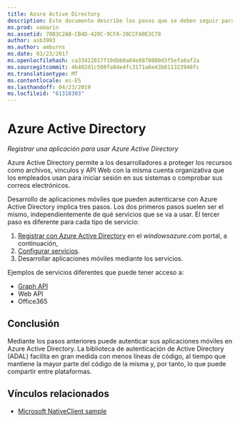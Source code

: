 ```yaml
---
title: Azure Active Directory
description: Este documento describe los pasos que se deben seguir para permitir que una aplicación móvil para autenticarse con Azure Active Directory.
ms.prod: xamarin
ms.assetid: 70B3C2AB-CB4D-420C-9CFA-20CCFA0E3C78
author: asb3993
ms.author: amburns
ms.date: 03/23/2017
ms.openlocfilehash: ca33422817f19dbb0a04e8870800d3f5efa8af2a
ms.sourcegitcommit: 4b402d1c508fa84e4fc3171a6e43b811323948fc
ms.translationtype: MT
ms.contentlocale: es-ES
ms.lasthandoff: 04/23/2019
ms.locfileid: "61318303"
---
```

# <a name="azure-active-directory"></a>Azure Active Directory

_Registrar una aplicación para usar Azure Active Directory_

Azure Active Directory permite a los desarrolladores a proteger los recursos como archivos, vínculos y API Web con la misma cuenta organizativa que los empleados usan para iniciar sesión en sus sistemas o comprobar sus correos electrónicos.

Desarrollo de aplicaciones móviles que pueden autenticarse con Azure Active Directory implica tres pasos.
Los dos primeros pasos suelen ser el mismo, independientemente de qué servicios que se va a usar. El tercer paso es diferente para cada tipo de servicio:

  1. [Registrar con Azure Active Directory](~/cross-platform/data-cloud/active-directory/get-started/register.md) en el *windowsazure.com* portal, a continuación,
  2. [Configurar servicios](~/cross-platform/data-cloud/active-directory/get-started/configure.md).
  3. Desarrollar aplicaciones móviles mediante los servicios.

Ejemplos de servicios diferentes que puede tener acceso a:

- [Graph API](~/cross-platform/data-cloud/active-directory/graph.md)
- Web API
- Office365


## <a name="conclusion"></a>Conclusión

Mediante los pasos anteriores puede autenticar sus aplicaciones móviles en Azure Active Directory. La biblioteca de autenticación de Active Directory (ADAL) facilita en gran medida con menos líneas de código, al tiempo que mantiene la mayor parte del código de la misma y, por tanto, lo que puede compartir entre plataformas.



## <a name="related-links"></a>Vínculos relacionados

- [Microsoft NativeClient sample](https://github.com/AzureADSamples/NativeClient-MultiTarget-DotNet)
